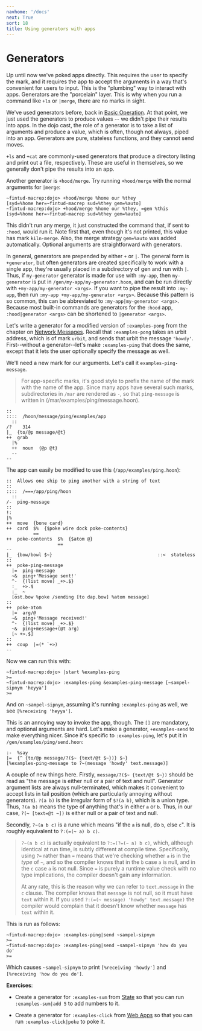 ```yaml
---
navhome: '/docs'
next: True
sort: 18
title: Using generators with apps
---
```


# Generators

Up until now we've poked apps directly. This requires the user to specify the
mark, and it requires the app to accept the arguments in a way that's convenient
for users to input. This is the "plumbing" way to interact with apps. Generators
are the "porcelain" layer. This is why when you run a command like `+ls` or
`|merge`, there are no marks in sight.

We've used generators before, back in [Basic Operation](/docs/using/admin). At
that point, we just used the generators to produce values -- we didn't pipe
their results into apps. In the dojo cast, the role of a generator is to take a
list of arguments and produce a value, which is often, though not always, piped
into an app. Generators are pure, stateless functions, and they cannot send
moves.

`+ls` and `+cat` are commonly-used generators that produce a directory listing
and print out a file, respectively. These are useful in themselves, so we
generally don't pipe the results into an app.

Another generator is `+hood/merge`. Try running `+hood/merge` with the normal
arguments for `|merge`:

    ~fintud-macrep:dojo> +hood/merge %home our %they
    [syd=%home her=~fintud-macrep sud=%they gem=%auto]
    ~fintud-macrep:dojo> +hood/merge %home our %they, =gem %this
    [syd=%home her=~fintud-macrep sud=%they gem=%auto]

This didn't run any merge, it just constructed the command that, if sent to
`:hood`, would run it. Note first that, even though it's not printed, this value
has mark `kiln-merge`. Also, the merge strategy `gem=%auto` was added
automatically. Optional arguments are straightforward with generators.

In general, generators are prepended by either `+` or `|`. The general form is
`+generator`, but often generators are created specifically to work with a
single app, they're usually placed in a subdirectory of gen and run with `|`.
Thus, if `my-generator` generator is made for use with `:my-app`, then
`my-generator` is put in `/gen/my-app/my-generator.hoon`, and can be run
directly with `+my-app/my-generator <args>`. If you want to pipe the result into
`:my-app`, then run `:my-app +my-app/my-generator <args>`. Because this pattern
is so common, this can be abbreviated to `:my-app|my-generator <args>`. Because
most built-in commands are generators for the `:hood` app,
`:hood|generator <args>` can be shortened to `|generator <args>`.

Let's write a generator for a modified version of `:examples-pong` from the
chapter on [Network Messages](/docs/arvo/system/network). Recall that
`:examples-pong` takes an urbit address, which is of mark `urbit`, and sends
that urbit the message `'howdy'`. First--without a generator--let's make
`:examples-ping` that does the same, except that it lets the user optionally
specify the message as well.

We'll need a new mark for our arguments. Let's call it `examples-ping-message`.

> For app-specific marks, it's good style to prefix the name of the mark with
> the name of the app. Since many apps have several such marks, subdirectories
> in `/mar` are rendered as `-`, so that `ping-message` is written in
> (/mar/examples/ping/message.hoon).

    ::
    ::::  /hoon/message/ping/examples/app
      ::
    /?    314
    |_  {to/@p message/@t}
    ++  grab
      |%
      ++  noun  {@p @t}
      --
    --

The app can easily be modified to use this (`/app/examples/ping.hoon`):

    ::  Allows one ship to ping another with a string of text
    ::
    ::::  /===/app/ping/hoon
      ::
    /-  ping-message
    ::
    !:
    |%
    ++  move  {bone card}
    ++  card  $%  {$poke wire dock poke-contents}
              ==
    ++  poke-contents  $%  {$atom @}
                       ==
    --
    |_  {bow/bowl $~}                                       ::<  stateless
    ::
    ++  poke-ping-message
      |=  ping-message
      ~&  ping+'Message sent!'
      ^-  {(list move) _+>.$}
      :_  +>.$
      :_  ~
      [ost.bow %poke /sending [to dap.bow] %atom message]
    ::
    ++  poke-atom
      |=  arg/@
      ~&  ping+'Message received!'
      ^-  {(list move) _+>.$}
      ~&  ping+message+(@t arg)
      [~ +>.$]
    ::
    ++  coup  |=(* `+>)
    --

Now we can run this with:

    ~fintud-macrep:dojo> |start %examples-ping
    >=
    ~fintud-macrep:dojo> :examples-ping &examples-ping-message [~sampel-sipnym 'heyya']
    >=

And on `~sampel-sipnym`, assuming it's running `:examples-ping` as well, we see
`[%receiving 'heyya']`.

This is an annoying way to invoke the app, though. The `[]` are mandatory, and
optional arguments are hard. Let's make a generator, `+examples-send` to make
everything nicer. Since it's specific to `:examples-ping`, let's put it in
`/gen/examples/ping/send.hoon`:

    :-  %say
    |=  {^ {to/@p message/?($~ {text/@t $~})} $~}
    [%examples-ping-message to ?~(message 'howdy' text.message)]

A couple of new things here. Firstly, `message/?($~ {text/@t $~})` should be
read as "the message is either null or a pair of text and null". Generator
argument lists are always null-terminated, which makes it convenient to accept
lists in tail position (which are particularly annoying without generators).
`?(a b)` is the irregular form of `$?(a b)`, which is a union type. Thus,
`?(a b)` means the type of anything that's in either `a` or `b`. Thus, in our
case, `?(~ [text=@t ~])` is either null or a pair of text and null.

Secondly, `?~(a b c)` is a rune which means "if the `a` is null, do `b`, else
`c`". It is roughly equivalent to `?:(=(~ a) b c)`.

> `?~(a b c)` is actually equivalent to `?:=(?=(~ a) b c)`, which, although
> identical at run time, is subtly different at compile time. Specifically,
> using `?=` rather than `=` means that we're checking whether `a` is in the
> *type* of `~`, and so the compiler knows that in the `b` case `a` is null, and
> in the `c` case `a` is not null. Since `=` is purely a runtime value check
> with no type implications, the compiler doesn't gain any information.
>
> At any rate, this is the reason why we can refer to `text.message` in the `c`
> clause. The compiler knows that `message` is not null, so it must have `text`
> within it. If you used `?:(=(~ message) 'howdy' text.message)` the compiler
> would complain that it doesn't know whether `message` has `text` within it.

This is run as follows:

    ~fintud-macrep:dojo> :examples-ping|send ~sampel-sipnym
    >=
    ~fintud-macrep:dojo> :examples-ping|send ~sampel-sipnym 'how do you do'
    >=

Which causes `~sampel-sipnym` to print `[%receiving 'howdy']` and
`[%receiving 'how do you do']`.

**Exercises**:

-   Create a generator for `:examples-sum` from [State](/docs/arvo/state) so
    that you can run `:examples-sum|add 5` to add numbers to it.

-   Create a generator for `:examples-click` from [Web
    Apps](/docs/arvo/web-apps) so that you can run `:examples-click|poke` to
    poke it.

